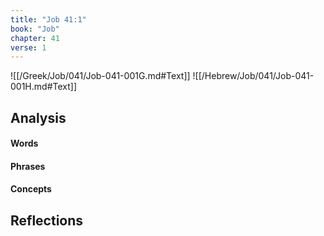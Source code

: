 ```yaml
---
title: "Job 41:1"
book: "Job"
chapter: 41
verse: 1
---
```

![[/Greek/Job/041/Job-041-001G.md#Text]]
![[/Hebrew/Job/041/Job-041-001H.md#Text]]

## Analysis

#### Words

#### Phrases

#### Concepts

## Reflections
